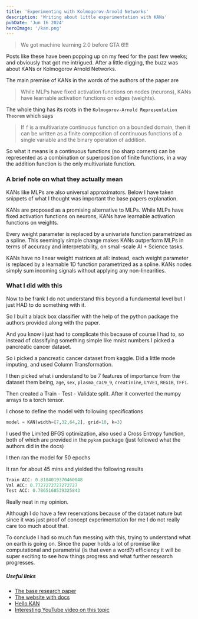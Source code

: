 ```yaml
---
title: 'Experimenting with Kolmogorov-Arnold Networks'
description: 'Writing about little experimentation with KANs'
pubDate: 'Jun 16 2024'
heroImage: '/kan.png'
---
```


> We got machine learning 2.0 before GTA 6!!!

Posts like these have been popping up on my feed for the past few weeks; and obviously that got me intrigued. After a little digging, the buzz was about KANs or Kolmogorov Arnold Networks.

 The main premise of KANs in the words of the authors of the paper are 
 
 > While MLPs have fixed activation functions on nodes (neurons), KANs have learnable activation functions on edges (weights).

The whole thing has its roots in the `Kolmogorov-Arnold Representation Theorem` which says 

> If `f` is a multivariate continuous function on a bounded domain, then it can be written as a finite composition of continuous functions of a single variable and the binary operation of addition.

So what it means is a continuous functions (no sharp corners) can be represented as a combination or superposition of finite functions, in a way the addition function is the only multivariate function.

### A brief note on what they actually mean

KANs like MLPs are also universal approximators. Below I have taken snippets of what I thought was important the base papers explanation.

KANs are proposed as a promising alternative to MLPs. While MLPs have fixed activation functions on neurons, KANs have learnable activation functions on weights.

Every weight parameter is replaced by a univariate function parametrized as a spline. This seemingly simple change makes KANs outperform MLPs in terms of accuracy and interpretability, on small-scale AI + Science tasks.

KANs have no linear weight matrices at all: instead, each weight parameter is replaced by a learnable 1D function parametrized as a spline. KANs nodes simply sum incoming signals without applying any non-linearities.

### What I did with this

Now to be frank I do not understand this beyond a fundamental level but I just HAD to do something with it.

So I built a black box classifier with the help of the python package the authors provided along with the paper.

And you know i just had to complicate this because of course I had to, so instead of classifying something simple like mnist numbers I picked a pancreatic cancer dataset.

So i picked a pancreatic cancer dataset from kaggle. Did a little mode imputing, and used Column Transformation.

I then picked what i understand to be 7 features of importance from the dataset them being, `age`, `sex`, `plasma_ca19_9`, `creatinine`, `LYVE1`, `REG1B`, `TFF1`.

Then created a Train - Test - Validate split. After it converted the numpy arrays to a torch tensor.

I chose to define the model with following specifications

```python
model = KAN(width=[7,32,64,2], grid=10, k=3)
```

I used the Limited BFGS optimization, also used a Cross Entropy function, both of which are provided in the `pykan` package (just followed what the authors did in the docs)

I then ran the model for 50 epochs

It ran for about 45 mins and yielded the following results

```java
Train ACC: 0.8184019370460048 
Val ACC: 0.7727272727272727 
Test ACC: 0.7865168539325843
```

Really neat in my opinion.

Although I do have a few reservations because of the dataset nature but since it was just proof of concept experimentation for me I do not really care too much about that.

To conclude I had so much fun messing with this, trying to understand what on earth is going on. Since the paper holds a lot of promise like computational and parametrial (is that even a word?) efficiency it will be super exciting to see how things progress and what further research progresses.

##### Useful links
- [The base research paper](https://arxiv.org/abs/2404.19756)
- [The website with docs](https://kindxiaoming.github.io/pykan/)
- [Hello KAN](https://kindxiaoming.github.io/pykan/intro.html#get-started-with-kans)
- [Interesting YouTube video on this topic](https://www.youtube.com/watch?v=xLnQtLpPH-Y)